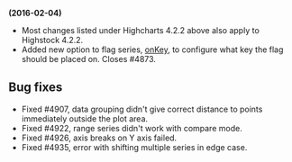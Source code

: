 **(2016-02-04)**
        
- Most changes listed under Highcharts 4.2.2 above also apply to Highstock 4.2.2.
- Added new option to flag series, [onKey](http://api.highcharts.com/highstock#plotOptions.flags.onKey), to configure what key the flag should be placed on. Closes #4873.

## Bug fixes 
- Fixed #4907, data grouping didn't give correct distance to points immediately outside the plot area.
- Fixed #4922, range series didn't work with compare mode.
- Fixed #4926, axis breaks on Y axis failed.
- Fixed #4935, error with shifting multiple series in edge case.